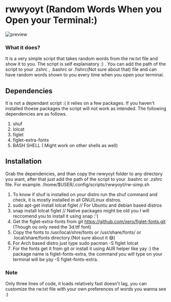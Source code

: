 # rwwyoyt (Random Words When you Open your Terminal:)
![preview](https://raw.githubusercontent.com/Sidmaz666/rwwyoyt/main/rw-preview.jpg)
### What it does?
It is a very simple script that takes random words from the rw.txt file and show it to you. The script is self explaniatory :) . You can add the path of the script to your .zshrc , .bashrc or .fishrc(Not sure about that) file and can have random words shown to you every time when you open your terminal.
## Dependencies
It is not a dependant script :( it relies on a few packages. If you haven't installed thoese packages the script will not work as intended. The following dependencies are as follows.
1. shuf
2. lolcat
3. figlet
4. figlet-extra-fonts
5. BASH SHELL ( Might work on other shells as well)
## Installation
Grab the dependencies, and than copy the rwwyoyt folder to any directory you want, after that just add the path of the script to your .bashrc or .zshrc file. For example.
 /home/$USER/.config/scripts/rwwyoyt/rw-simp.sh
  1. To know if shuf is installed on your distro run the shuf command and check, it is mostly installed in all GNU/Linux distros.
  2. sudo apt-get install lolcat figlet // For Ubuntu and debian based distros
  3. snap install lolcat figlet // Native packages might be old you I will reccomend you to install it using snap :'(
  4. Get the figlet-extra-fonts from git https://github.com/xero/figlet-fonts.git (Though ou only need the 3d.ttf font)
  5. Copy the fonts to /usr/local/shre/fonts or /usr/share/fonts/ or .local/share/fonts  directory.(Not sure about it 😅)
  6. For Arch based distro just type sudo pacman -S figlet lolcat
  7. For the fonts get it from git or install it using AUR helper like yay :) the package name is figlet-fonts-extra, the command you will type on your terminal will be yay -S figlet-fonts-extra.
### Note
Only three lines of code, it loads relatively fast doesn't lag, you can customize the rw.txt file with your own preferences of words you wanna see :)
